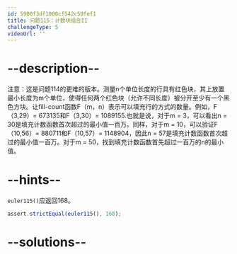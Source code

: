 ```yaml
---
id: 5900f3df1000cf542c50fef1
title: 问题115：计数块组合II
challengeType: 5
videoUrl: ''
---
```


# --description--

注意：这是问题114的更难的版本。测量n个单位长度的行具有红色块，其上放置最小长度为m个单位，使得任何两个红色块（允许不同长度）被分开至少有一个黑色方块。让fill-count函数F（m，n）表示可以填充行的方式的数量。例如，F（3,29）= 673135和F（3,30）= 1089155.也就是说，对于m = 3，可以看出n = 30是填充计数函数首次超过的最小值一百万。同样，对于m = 10，可以验证F（10,56）= 880711和F（10,57）= 1148904，因此n = 57是填充计数函数首次超过的最小值一百万。对于m = 50，找到填充计数函数首先超过一百万的n的最小值。

# --hints--

`euler115()`应返回168。

```js
assert.strictEqual(euler115(), 168);
```

# --solutions--

